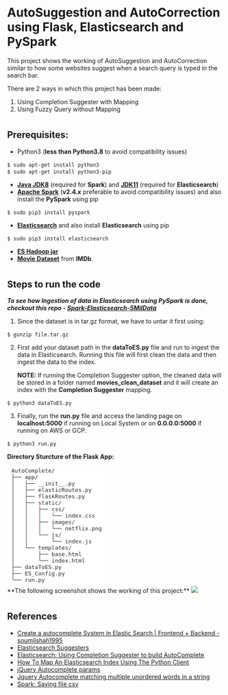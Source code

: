 # AutoSuggestion and AutoCorrection using Flask, Elasticsearch and PySpark
This project shows the working of AutoSuggestion and AutoCorrection similar to how some websites suggest when a search query is typed in the search bar.

There are 2 ways in which this project has been made:

1. Using Completion Suggester with Mapping
2. Using Fuzzy Query without Mapping
#
## Prerequisites:
- Python3 (**less than Python3.8** to avoid compatibility issues)
```
$ sudo apt-get install python3
$ sudo apt-get install python3-pip
```
- [**Java JDK8**](https://jdk.java.net/) (required for **Spark**) and [**JDK11**](https://jdk.java.net/) (required for **Elasticsearch**)
- [**Apache Spark**](https://spark.apache.org/downloads.html) (**v2.4.x** preferable to avoid compatibility issues) and also install the **PySpark** using pip
```
$ sudo pip3 install pyspark
```
- [**Elasticsearch**](https://www.elastic.co/downloads/elasticsearch) and also install **Elasticsearch** using pip
```
$ sudo pip3 install elasticsearch
```
- [**ES Hadoop jar**](https://www.elastic.co/downloads/hadoop)
- [**Movie Dataset**](https://datasets.imdbws.com/title.basics.tsv.gz) from **IMDb**.
#
## Steps to run the code
***To see how Ingestion of data in Elasticsearch using PySpark is done, checkout this repo - [Spark-Elasticsearch-5MilData](https://github.com/Wolvarun9295/Spark-Elasticsearch-5MilData)***
1. Since the dataset is in tar.gz format, we have to untar it first using:
```
$ gunzip file.tar.gz
```
2. First add your dataset path in the **dataToES.py** file and run to ingest the data in Elasticsearch. Running this file will first clean the data and then ingest the data to the index.

    **NOTE:** If running the Completion Suggester option, the cleaned data will be stored in a folder named **movies_clean_dataset**  and it will create an index with the **Completion Suggester** mapping.
```
$ python3 dataToES.py
```
3. Finally, run the **run.py** file and access the landing page on **localhost:5000** if running on Local System or on **0.0.0.0:5000** if running on AWS or GCP.
```
$ python3 run.py
```

**Directory Sturcture of the Flask App:**

<img src=Screenshots/dirStructure.png height=”100”>
<br>
**The following screenshot shows the working of this project:**
<img src=Screenshots/autocomplete.gif height=”100”>

#
## References
- [Create a autocomplete System in Elastic Search | Frontend + Backend - soumilshah1995](https://youtu.be/gDOu_Su1GqY)
- [Elasticsearch Suggesters](https://www.elastic.co/guide/en/elasticsearch/reference/current/search-suggesters.html#phrase-suggester)
- [Elasticsearch: Using Completion Suggester to build AutoComplete](https://medium.com/@taranjeet/elasticsearch-using-completion-suggester-to-build-autocomplete-e9c120cf6d87)
- [How To Map An Elasticsearch Index Using The Python Client](https://kb.objectrocket.com/elasticsearch/how-to-map-an-elasticsearch-index-using-the-python-client-266)
- [jQuery Autocomplete params](https://github.com/devbridge/jQuery-Autocomplete)
- [Jquery Autocomplete matching multiple unordered words in a string
](https://stackoverflow.com/questions/19084976/jquery-autocomplete-matching-multiple-unordered-words-in-a-string)
- [Spark: Saving file csv](https://www.edureka.co/community/47267/spark-saving-file-csv)
